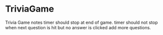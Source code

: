 # TriviaGame
Trivia Game
notes timer should stop at end of game.
timer should not stop when next question is hit but no answer is clicked
add more questions.
